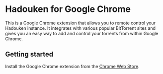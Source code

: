 # Hadouken for Google Chrome

This is a Google Chrome extension that allows you to remote control your
Hadouken instance. It integrates with various popular BitTorrent sites and
gives you an easy way to add and control your torrents from within Google
Chrome.

## Getting started

Install the Google Chrome extension from the [Chrome Web Store](https://chrome.google.com/webstore/detail/hadouken/odmfheombjeagjgiehafekekphannhnk).